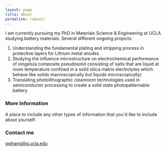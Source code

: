 ```yaml
---
layout: page
title: About
permalink: /about/
---
```

I am currently pursuing my PhD in Materials Science & Engineering at UCLA studying battery materials. Several different ongoing projects:
1) Understanding the fundamental plating and stripping process in protective layers for Lithium metal anodes
2) Studying the influence microstructure on electrochemical performance of iongels(a composite pseudosolid consisting of salts that are liquid at room temperature confined in a solid silica matrix electrolytes which behave like solids macroscopically but liquids microscopically)
3) Translating photolithographic cleanroom technologies used in semiconductor processing to create a solid state photopatternable battery


### More Information

A place to include any other types of information that you'd like to include about yourself.

### Contact me

[gwhang@g.ucla.edu](mailto:gwhang@g.ucla.edu)
